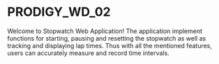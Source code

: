 # PRODIGY_WD_02
Welcome to Stopwatch Web Application! The application implement functions for starting, pausing and resetting the stopwatch as well as tracking and displaying lap times. Thus with all the mentioned features, users can accurately measure and record time intervals.

